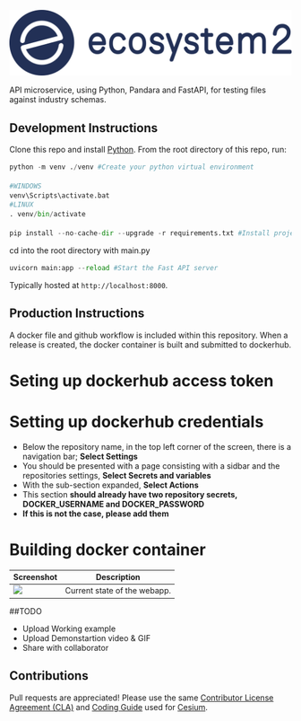 <p align="center"><img src="https://github.com/E2-RJ/Assets_ecosystem2/blob/main/Full_Logo/e2_full_logo_navy.svg" /></p>

API microservice, using Python, Pandara and FastAPI, for testing files against industry schemas.

## Development Instructions

Clone this repo and install [Python](https://www.python.org/downloads/).  From the root directory of this repo, run:

```python
python -m venv ./venv #Create your python virtual environment

#WINDOWS
venv\Scripts\activate.bat
#LINUX
. venv/bin/activate

pip install --no-cache-dir --upgrade -r requirements.txt #Install project dependancies 
``` 

cd into the root directory with main.py

```python
uvicorn main:app --reload #Start the Fast API server
```

Typically hosted at `http://localhost:8000`.

## Production Instructions

A docker file and github workflow is included within this repository. When a release is created, the docker container is built and submitted to dockerhub.

# Seting up dockerhub access token

# Setting up dockerhub credentials
- Below the repository name, in the top left corner of the screen, there is a navigation bar; **Select Settings**
- You should be presented with a page consisting with a sidbar and the repositories settings, **Select Secrets and variables**
- With the sub-section expanded, **Select Actions**
- This section **should already have two repository secrets, DOCKER_USERNAME and DOCKER_PASSWORD**
- **If this is not the case, please add them**

# Building docker container

| Screenshot                                                            | Description|
|-----------------------------------------------------------------------|------------|
| ![](Demonstration/Demonstration.GIF)        | Current state of the webapp. |

##TODO
- Upload Working example
- Upload Demonstartion video & GIF
- Share with collaborator

## Contributions

Pull requests are appreciated!  Please use the same [Contributor License Agreement (CLA)](https://github.com/AnalyticalGraphicsInc/cesium/blob/master/CONTRIBUTING.md) and [Coding Guide](https://github.com/AnalyticalGraphicsInc/cesium/blob/master/Documentation/Contributors/CodingGuide/README.md) used for [Cesium](http://cesiumjs.org/).
